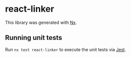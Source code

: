 # react-linker

This library was generated with [Nx](https://nx.dev).

## Running unit tests

Run `nx test react-linker` to execute the unit tests via [Jest](https://jestjs.io).

